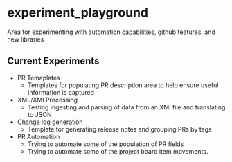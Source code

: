 # experiment_playground
Area for experimenting with automation capabilities, github features, and new libraries

## Current Experiments
- PR Temaplates
    - Templates for populating PR description area to help ensure useful information is captured
- XML/XMI Processing
    - Testing ingesting and parsing of data from an XMI file and translating to JSON
- Change log generation
    - Template for generating release notes and grouping PRs by tags
- PR Automation
    - Trying to automate some of the population of PR fields
    - Trying to automate some of the project board item movements. 
